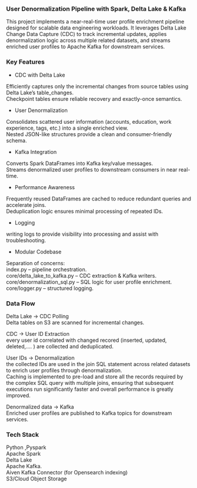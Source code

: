 ### User Denormalization Pipeline with Spark, Delta Lake & Kafka ###

This project implements a near-real-time user profile enrichment pipeline designed for scalable data engineering workloads. It leverages Delta Lake Change Data Capture (CDC) to track incremental updates, applies denormalization logic across multiple related datasets, and streams enriched user profiles to Apache Kafka for downstream services.

### Key Features ###

* CDC with Delta Lake

Efficiently captures only the incremental changes from source tables using Delta Lake’s table_changes.<br>
Checkpoint tables ensure reliable recovery and exactly-once semantics.<br>

* User Denormalization

Consolidates scattered user information (accounts, education, work experience, tags, etc.) into a single enriched view.<br>
Nested JSON-like structures provide a clean and consumer-friendly schema.<br>


* Kafka Integration

Converts Spark DataFrames into Kafka key/value messages.<br>
Streams denormalized user profiles to downstream consumers in near real-time.<br>

* Performance Awareness

Frequently reused DataFrames are cached to reduce redundant queries and accelerate joins.<br>
Deduplication logic ensures minimal processing of repeated IDs.<br>

* Logging
  
writing logs to provide visibility into processing and assist with troubleshooting.
  
* Modular Codebase

Separation of concerns:<br>
index.py – pipeline orchestration.<br>
core/delta_lake_to_kafka.py – CDC extraction & Kafka writers.<br>
core/denormalization_sql.py – SQL logic for user profile enrichment.<br>
core/logger.py – structured logging.<br>


### Data Flow ###

Delta Lake → CDC Polling<br>
Delta tables on S3 are scanned for incremental changes.

CDC → User ID Extraction<br>
every user id correlated with changed recored (inserted, updated, deleted,.... ) are collected and deduplicated.

User IDs → Denormalization<br>
the collected IDs are used in the join SQL statement across related datasets to enrich user profiles through denormalization.<br>
Caching is implemented to pre-load and store all the records required by the complex SQL query with multiple joins, ensuring that subsequent executions run significantly faster and overall performance is greatly improved.

Denormalized data → Kafka<br>
Enriched user profiles are published to Kafka topics for downstream services.

### Tech Stack ### 

Python ,Pyspark<br>
Apache Spark <br>
Delta Lake<br>
Apache Kafka.<br>
Aiven Kafka Connector (for Opensearch indexing)<br>
S3/Cloud Object Storage




